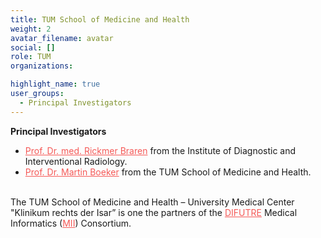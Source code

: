 ```yaml
---
title: TUM School of Medicine and Health 
weight: 2
avatar_filename: avatar
social: []
role: TUM
organizations:

highlight_name: true
user_groups:
  - Principal Investigators
---
```

**Principal Investigators**
-	<a href="https://www.radiologie.mri.tum.de/de/person/prof-dr-rickmer-f-braren" style="color: #f55957 !important;"> Prof. Dr. med. Rickmer Braren</a> from the Institute of Diagnostic and Interventional Radiology.
-	<a href="https://www.kiinformatik.mri.tum.de/de/boeker-martin" style="color: #f55957 !important;"> Prof. Dr. Martin Boeker</a> from the TUM School of Medicine and Health.





<br>The TUM School of Medicine and Health – University Medical Center "Klinikum rechts der Isar” is one the partners of the <a href="https://difuture.de" style="color: #f55957 !important;">DIFUTRE</a> Medical Informatics (<a href="https://www.medizininformatik-initiative.de/en/start" style="color: #f55957 !important;">MII</a>) Consortium.
<style>
  .bottom-three {
    margin-bottom: 2 cm;
    text-align:justify;
    hyphens: auto;
    -webkit-hyphens: auto;
  }
</style>
